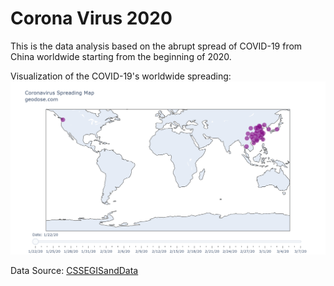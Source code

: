 # Corona Virus 2020

This is the data analysis based on the abrupt spread of COVID-19 from China worldwide starting from the beginning of 2020.

Visualization of the COVID-19's worldwide spreading:
![Spread Map](https://github.com/tu-nguyen-tech/Corona-Virus-2020/blob/master/spread_map.gif)

Data Source: [CSSEGISandData](https://github.com/CSSEGISandData/COVID-19/tree/master/csse_covid_19_data/csse_covid_19_time_series)